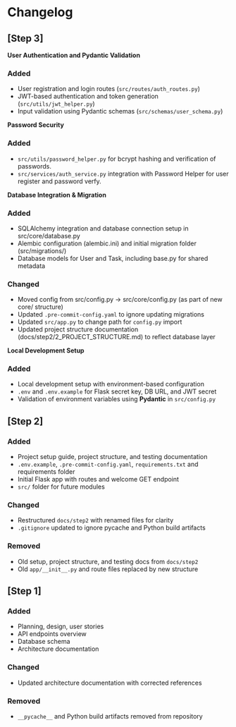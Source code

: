 # Changelog

## [Step 3]

**User Authentication and Pydantic Validation**
### Added
- User registration and login routes (`src/routes/auth_routes.py`)
- JWT-based authentication and token generation (`src/utils/jwt_helper.py`)
- Input validation using Pydantic schemas (`src/schemas/user_schema.py`)

**Password Security**

### Added

- `src/utils/password_helper.py` for bcrypt hashing and verification of passwords.
- `src/services/auth_service.py` integration with Password Helper for user register and password verfy.

**Database Integration & Migration**
### Added

- SQLAlchemy integration and database connection setup in src/core/database.py
- Alembic configuration (alembic.ini) and initial migration folder (src/migrations/)
- Database models for User and Task, including base.py for shared metadata

### Changed
- Moved config from src/config.py → src/core/config.py (as part of new core/ structure)
- Updated `.pre-commit-config.yaml` to ignore updating migrations
- Updated `src/app.py` to change path for `config.py` import
- Updated project structure documentation (docs/step2/2_PROJECT_STRUCTURE.md) to reflect database layer

**Local Development Setup**
### Added
- Local development setup with environment-based configuration
- `.env` and `.env.example` for Flask secret key, DB URL, and JWT secret
- Validation of environment variables using **Pydantic** in `src/config.py`

## [Step 2]
### Added
- Project setup guide, project structure, and testing documentation
- `.env.example`, `.pre-commit-config.yaml`, `requirements.txt` and requirements folder
- Initial Flask app with routes and welcome GET endpoint
- `src/` folder for future modules

### Changed
- Restructured `docs/step2` with renamed files for clarity
- `.gitignore` updated to ignore pycache and Python build artifacts

### Removed
- Old setup, project structure, and testing docs from `docs/step2`
- Old `app/__init__.py` and route files replaced by new structure

## [Step 1]

### Added
- Planning, design, user stories
- API endpoints overview
- Database schema
- Architecture documentation

### Changed
- Updated architecture documentation with corrected references

### Removed
- `__pycache__` and Python build artifacts removed from repository
